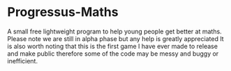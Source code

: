 # Progressus-Maths
A small free lightweight program to help young people get better at maths.
Please note we are still in alpha phase but any help is greatly appreciated
It is also worth noting that this is the first game I have ever made to release and make public therefore some of the code may be messy and buggy or inefficient.
